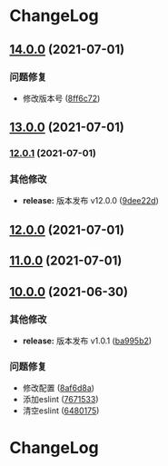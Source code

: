 # ChangeLog
## [14.0.0](https://github.com/mimanghuilang/node/compare/13.0.0...14.0.0) (2021-07-01)


### 问题修复

* 修改版本号 ([8ff6c72](https://github.com/mimanghuilang/node/commit/8ff6c72eec484a8bd510b32dbdcc4b69ba97e856))

## [13.0.0](https://github.com/mimanghuilang/node/compare/12.0.0...13.0.0) (2021-07-01)

### [12.0.1](https://github.com/mimanghuilang/node/compare/v11.0.0...v12.0.1) (2021-07-01)


### 其他修改

* **release:** 版本发布 v12.0.0 ([9dee22d](https://github.com/mimanghuilang/node/commit/9dee22da9bc1053523eaa12ed28a3acc0984c7bc))

## [12.0.0](https://github.com/mimanghuilang/node/compare/v11.0.0...v12.0.0) (2021-07-01)

## [11.0.0](https://github.com/mimanghuilang/node/compare/v10.0.0...v11.0.0) (2021-07-01)

## [10.0.0](https://github.com/mimanghuilang/node/compare/v1.0.1...v10.0.0) (2021-06-30)


### 其他修改

* **release:** 版本发布 v1.0.1 ([ba995b2](https://github.com/mimanghuilang/node/commit/ba995b2104452b49921e77cbb47e50f8cedf8b97))


### 问题修复

* 修改配置 ([8af6d8a](https://github.com/mimanghuilang/node/commit/8af6d8a9fa0e47706c2a4cfb4dc2baf5f0c670c9))
* 添加eslint ([7671533](https://github.com/mimanghuilang/node/commit/767153316881bc74987b499aa8510c1ca8259e03))
* 清空eslint ([6480175](https://github.com/mimanghuilang/node/commit/6480175f33a86fa02d7344cd6f131a73be9bca0b))

# ChangeLog

